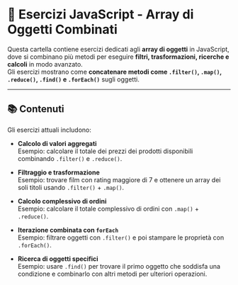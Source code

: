 # 🚀 Esercizi JavaScript - Array di Oggetti Combinati

Questa cartella contiene esercizi dedicati agli **array di oggetti** in JavaScript, dove si combinano più metodi per eseguire **filtri, trasformazioni, ricerche e calcoli** in modo avanzato.  
Gli esercizi mostrano come **concatenare metodi come `.filter()`, `.map()`, `.reduce()`, `.find()` e `.forEach()`** sugli oggetti.

---

## 📚 Contenuti

Gli esercizi attuali includono:

- **Calcolo di valori aggregati**  
  Esempio: calcolare il totale dei prezzi dei prodotti disponibili combinando `.filter()` e `.reduce()`.

- **Filtraggio e trasformazione**  
  Esempio: trovare film con rating maggiore di 7 e ottenere un array dei soli titoli usando `.filter()` + `.map()`.

- **Calcolo complessivo di ordini**  
  Esempio: calcolare il totale complessivo di ordini con `.map()` + `.reduce()`.

- **Iterazione combinata con `forEach`**  
  Esempio: filtrare oggetti con `.filter()` e poi stampare le proprietà con `.forEach()`.  

- **Ricerca di oggetti specifici**  
  Esempio: usare `.find()` per trovare il primo oggetto che soddisfa una condizione e combinarlo con altri metodi per ulteriori operazioni.